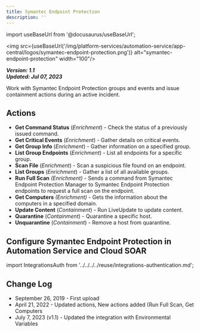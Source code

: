 ```yaml
---
title: Symantec Endpoint Protection
description: ''
---
```

import useBaseUrl from '@docusaurus/useBaseUrl';

<img src={useBaseUrl('/img/platform-services/automation-service/app-central/logos/symantec-endpoint-protection.png')} alt="symantec-endpoint-protection" width="100"/>

***Version: 1.1  
Updated: Jul 07, 2023***

Work with Symantec Endpoint Protection groups and events and issue containment actions during an active incident.

## Actions

* **Get Command Status** (*Enrichment*) - Check the status of a previously issued command.
* **Get Critical Events** (*Enrichment*) - Gather details on critical events.
* **Get Group Info** (*Enrichment*) - Gather information on a specified group.
* **List Group Endpoints** (*Enrichment*) - List all endpoints for a specific group.
* **Scan File** (*Enrichment*) - Scan a suspicious file found on an endpoint.
* **List Groups** (*Enrichment*) - Gather a list of all available groups.
* **Run Full Scan** *(Enrichment)* - Sends a command from Symantec Endpoint Protection Manager to Symantec Endpoint Protection endpoints to request a full scan on the endpoint.
* **Get Computers** *(Enrichment)* - Gets the information about the computers in a specified domain.
* **Update Content** (*Containment*) - Run LiveUpdate to update content.
* **Quarantine** (*Containment*) - Quarantine a specific host.
* **Unquarantine** (*Containment*) - Remove a host from quarantine.

## Configure Symantec Endpoint Protection in Automation Service and Cloud SOAR

import IntegrationsAuth from '../../../../reuse/integrations-authentication.md';

<IntegrationsAuth/>

## Change Log

* September 26, 2019 - First upload
* April 21, 2022 - Updated actions, New actions added (Run Full Scan, Get Computers
* July 7, 2023 (v1.1) - Updated the integration with Environmental Variables
